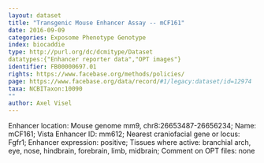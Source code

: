```yaml
---
layout: dataset  
title: "Transgenic Mouse Enhancer Assay -- mCF161"  
date: 2016-09-09  
categories: Exposome Phenotype Genotype  
index: biocaddie  
type: http://purl.org/dc/dcmitype/Dataset  
datatypes:{"Enhancer reporter data","OPT images"}  
identifier: FB00000697.01  
rights: https://www.facebase.org/methods/policies/  
page: https://www.facebase.org/data/record/#1/legacy:dataset/id=12974  
taxa: NCBITaxon:10090  
""  
author: Axel Visel
---
```

 Enhancer location: Mouse genome mm9, chr8:26653487-26656234; Name: mCF161; Vista Enhancer ID: mm612; Nearest craniofacial gene or locus: Fgfr1; Enhancer expression: positive; Tissues where active: branchial arch, eye, nose, hindbrain, forebrain, limb, midbrain; Comment on OPT files: none 
